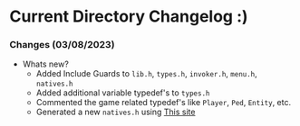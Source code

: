 # Current Directory Changelog :)

### Changes (03/08/2023)
   * Whats new? 
     - Added Include Guards to `lib.h`, `types.h`, `invoker.h`, `menu.h`, `natives.h`
     - Added additional variable typedef's to `types.h`
     - Commented the game related typedef's like `Player`, `Ped`, `Entity`, etc.
     - Generated a new `natives.h` using <a href="https://alloc8or.re/rdr3/nativedb/">This site</a>
